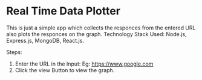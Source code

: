# Real Time Data Plotter
This is just a simple app which collects the responces from the entered URL also plots the responces on the graph.
Technology Stack Used: Node.js, Express.js, MongoDB, React.js.

Steps:
1. Enter the URL in the Input: Eg: https://www.google.com
2. Click the view Button to view the graph.
